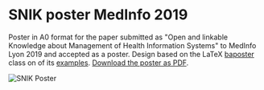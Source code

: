 # SNIK poster MedInfo 2019
Poster in A0 format for the paper submitted as "Open and linkable Knowledge about Management of Health Information Systems" to MedInfo Lyon 2019 and accepted as a poster.
Design based on the LaTeX [baposter](https://github.com/mloesch/baposter) class on of its [examples](https://github.com/mloesch/baposter/tree/master/examples/graphtrack).
[Download the poster as PDF](../../releases/download/1.0/poster.pdf).

![SNIK Poster](../../releases/download/1.0/poster1920.png)
